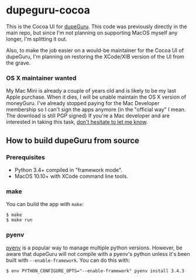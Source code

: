# dupeguru-cocoa

This is the Cocoa UI for [dupeGuru][dupeguru]. This code was previously directly in the main repo,
but since I'm not planning on supporting MacOS myself any longer, I'm splitting it out.

Also, to make the job easier on a would-be maintainer for the Cocoa UI of dupeGuru, I'm planning
on restoring the XCode/XIB version of the UI from the grave.

### OS X maintainer wanted

My Mac Mini is already a couple of years old and is likely to be my last Apple purchase. When it
dies, I will be unable maintain the OS X version of moneyGuru. I've already stopped paying for the
Mac Developer membership so I can't sign the apps anymore (in the "official way" I mean. The
download is still PGP signed) If you're a Mac developer and are interested in taking this task,
[don't hesitate to let me know][contrib-issue].

## How to build dupeGuru from source

### Prerequisites

* Python 3.4+ compiled in "framework mode".
* MacOS 10.10+ with XCode command line tools.

### make

You can build the app with `make`:

    $ make
    $ make run

### pyenv

[pyenv][pyenv] is a popular way to manage multiple python versions. However, be aware that dupeGuru
will not compile with a pyenv's python unless it's been built with `--enable-framework`. You can do
this with:

    $ env PYTHON_CONFIGURE_OPTS="--enable-framework" pyenv install 3.4.3


[dupeguru]: https://github.com/hsoft/dupeguru
[contrib-issue]: https://github.com/hsoft/dupeguru/issues/300
[pyenv]: https://github.com/yyuu/pyenv